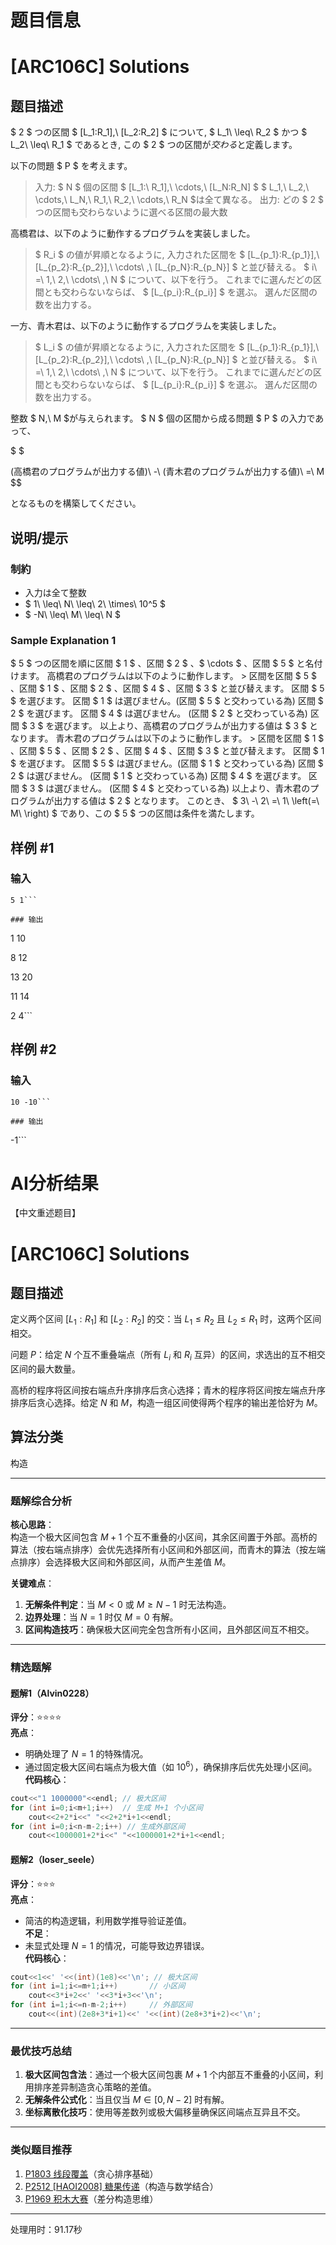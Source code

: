 # 题目信息

# [ARC106C] Solutions

## 题目描述

[problemUrl]: https://atcoder.jp/contests/arc106/tasks/arc106_c

$ 2 $ つの区間 $ [L_1:R_1],\ [L_2:R_2] $ について, $ L_1\ \leq\ R_2 $ かつ $ L_2\ \leq\ R_1 $ であるとき, この $ 2 $ つの区間が*交わる*と定義します。

以下の問題 $ P $ を考えます。

> 入力: $ N $ 個の区間 $ [L_1:\ R_1],\ \cdots,\ [L_N:R_N] $ $ L_1,\ L_2,\ \cdots,\ L_N,\ R_1,\ R_2,\ \cdots,\ R_N $は全て異なる。 出力: どの $ 2 $ つの区間も交わらないように選べる区間の最大数

高橋君は、以下のように動作するプログラムを実装しました。

> $ R_i $ の値が昇順となるように, 入力された区間を $ [L_{p_1}:R_{p_1}],\ [L_{p_2}:R_{p_2}],\ \cdots\ ,\ [L_{p_N}:R_{p_N}] $ と並び替える。 $ i\ =\ 1,\ 2,\ \cdots\ ,\ N $ について、以下を行う。 これまでに選んだどの区間とも交わらないならば、 $ [L_{p_i}:R_{p_i}] $ を選ぶ。 選んだ区間の数を出力する。

一方、青木君は、以下のように動作するプログラムを実装しました。

> $ L_i $ の値が昇順となるように, 入力された区間を $ [L_{p_1}:R_{p_1}],\ [L_{p_2}:R_{p_2}],\ \cdots\ ,\ [L_{p_N}:R_{p_N}] $ と並び替える。 $ i\ =\ 1,\ 2,\ \cdots\ ,\ N $ について、以下を行う。 これまでに選んだどの区間とも交わらないならば、 $ [L_{p_i}:R_{p_i}] $ を選ぶ。 選んだ区間の数を出力する。

整数 $ N,\ M $が与えられます。 $ N $ 個の区間から成る問題 $ P $ の入力であって、

$ $

(高橋君のプログラムが出力する値)\ -\ (青木君のプログラムが出力する値)\ =\ M $$

となるものを構築してください。

## 说明/提示

### 制約

- 入力は全て整数
- $ 1\ \leq\ N\ \leq\ 2\ \times\ 10^5 $
- $ -N\ \leq\ M\ \leq\ N $

### Sample Explanation 1

$ 5 $ つの区間を順に区間 $ 1 $ 、区間 $ 2 $ 、$ \cdots $ 、区間 $ 5 $ と名付けます。 高橋君のプログラムは以下のように動作します。 &gt; 区間を区間 $ 5 $ 、区間 $ 1 $ 、区間 $ 2 $ 、区間 $ 4 $ 、区間 $ 3 $ と並び替えます。 区間 $ 5 $ を選びます。 区間 $ 1 $ は選びません。(区間 $ 5 $ と交わっている為) 区間 $ 2 $ を選びます。 区間 $ 4 $ は選びません。 (区間 $ 2 $ と交わっている為) 区間 $ 3 $ を選びます。 以上より、高橋君のプログラムが出力する値は $ 3 $ となります。 青木君のプログラムは以下のように動作します。 &gt; 区間を区間 $ 1 $ 、区間 $ 5 $ 、区間 $ 2 $ 、区間 $ 4 $ 、区間 $ 3 $ と並び替えます。 区間 $ 1 $ を選びます。 区間 $ 5 $ は選びません。(区間 $ 1 $ と交わっている為) 区間 $ 2 $ は選びません。 (区間 $ 1 $ と交わっている為) 区間 $ 4 $ を選びます。 区間 $ 3 $ は選びません。 (区間 $ 4 $ と交わっている為) 以上より、青木君のプログラムが出力する値は $ 2 $ となります。 このとき、 $ 3\ -\ 2\ =\ 1\ \left(=\ M\ \right) $ であり、この $ 5 $ つの区間は条件を満たします。

## 样例 #1

### 输入

```
5 1```

### 输出

```
1 10

8 12

13 20

11 14

2 4```

## 样例 #2

### 输入

```
10 -10```

### 输出

```
-1```

# AI分析结果



【中文重述题目】

# [ARC106C] Solutions

## 题目描述

定义两个区间 $[L_1:R_1]$ 和 $[L_2:R_2]$ 的交：当 $L_1 \leq R_2$ 且 $L_2 \leq R_1$ 时，这两个区间相交。

问题 $P$：给定 $N$ 个互不重叠端点（所有 $L_i$ 和 $R_i$ 互异）的区间，求选出的互不相交区间的最大数量。

高桥的程序将区间按右端点升序排序后贪心选择；青木的程序将区间按左端点升序排序后贪心选择。给定 $N$ 和 $M$，构造一组区间使得两个程序的输出差恰好为 $M$。

## 算法分类
构造

---

### 题解综合分析

**核心思路**：  
构造一个极大区间包含 $M+1$ 个互不重叠的小区间，其余区间置于外部。高桥的算法（按右端点排序）会优先选择所有小区间和外部区间，而青木的算法（按左端点排序）会选择极大区间和外部区间，从而产生差值 $M$。

**关键难点**：  
1. **无解条件判定**：当 $M<0$ 或 $M \geq N-1$ 时无法构造。
2. **边界处理**：当 $N=1$ 时仅 $M=0$ 有解。
3. **区间构造技巧**：确保极大区间完全包含所有小区间，且外部区间互不相交。

---

### 精选题解

#### 题解1（Alvin0228）  
**评分**：⭐⭐⭐⭐  
**亮点**：  
- 明确处理了 $N=1$ 的特殊情况。
- 通过固定极大区间右端点为极大值（如 $10^6$），确保排序后优先处理小区间。  
**代码核心**：  
```cpp
cout<<"1 1000000"<<endl; // 极大区间
for (int i=0;i<m+1;i++)  // 生成 M+1 个小区间
    cout<<2+2*i<<" "<<2+2*i+1<<endl;
for (int i=0;i<n-m-2;i++) // 生成外部区间
    cout<<1000001+2*i<<" "<<1000001+2*i+1<<endl;
```

#### 题解2（loser_seele）  
**评分**：⭐⭐⭐  
**亮点**：  
- 简洁的构造逻辑，利用数学推导验证差值。  
**不足**：  
- 未显式处理 $N=1$ 的情况，可能导致边界错误。  
**代码核心**：  
```cpp
cout<<1<<' '<<(int)(1e8)<<'\n'; // 极大区间
for (int i=1;i<=m+1;i++)       // 小区间
    cout<<3*i+2<<' '<<3*i+3<<'\n';
for (int i=1;i<=n-m-2;i++)     // 外部区间
    cout<<(int)(2e8+3*i+1)<<' '<<(int)(2e8+3*i+2)<<'\n';
```

---

### 最优技巧总结
1. **极大区间包含法**：通过一个极大区间包裹 $M+1$ 个内部互不重叠的小区间，利用排序差异制造贪心策略的差值。
2. **无解条件公式化**：当且仅当 $M \in [0, N-2]$ 时有解。
3. **坐标离散化技巧**：使用等差数列或极大偏移量确保区间端点互异且不交。

---

### 类似题目推荐
1. [P1803 线段覆盖](https://www.luogu.com.cn/problem/P1803)（贪心排序基础）
2. [P2512 [HAOI2008] 糖果传递](https://www.luogu.com.cn/problem/P2512)（构造与数学结合）
3. [P1969 积木大赛](https://www.luogu.com.cn/problem/P1969)（差分构造思维）

---
处理用时：91.17秒